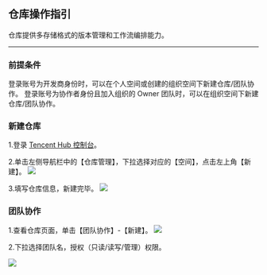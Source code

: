 ## 仓库操作指引

仓库提供多存储格式的版本管理和工作流编排能力。

---

### 前提条件
登录账号为开发商身份时，可以在个人空间或创建的组织空间下新建仓库/团队协作。
登录账号为协作者身份且加入组织的 Owner 团队时，可以在组织空间下新建仓库/团队协作。

### 新建仓库
   
   1.登录 [Tencent Hub 控制台](https://console.cloud.tencent.com/tencenthub/store/registry)。
   
   2.单击左侧导航栏中的【仓库管理】，下拉选择对应的【空间】，点击左上角【新建】。
   ![](https://main.qcloudimg.com/raw/59f49f52bd3358c574e19b95a7fbe72d.png)
   
   3.填写仓库信息，新建完毕。
   ![](https://main.qcloudimg.com/raw/1ccb3767dd9dfccd22e9a9426da65a1c.png)

### 团队协作
   
   1.查看仓库页面，单击【团队协作】-【新建】。 
   ![](https://main.qcloudimg.com/raw/5eab67ce41e99cc46a37be2d28596a85.png)
   
   2.下拉选择团队名，授权（只读/读写/管理）权限。
      
   ![](https://main.qcloudimg.com/raw/8655d9cfd4f15e0a3e11a95d6f676afc.png)





